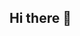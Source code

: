 ## Hi there 👋

<!--
**LesniakRoksana/LesniakRoksana** is a ✨ _special_ ✨ repository because its `README.md` (this file) appears on your GitHub profile.

Here are some ideas to get you started:

👋 Hello, I'm Roxy.
💞️ I'm interested in Pokemon Cards and Kirby.

⠀⠀⠀⠀⠀⠀⣠⢤⠀⠀⠀⠀⣠⢤⡀⠀⠀⠀⠀⠀
⠀⠀⠀⠀⠀⢸⣅⣨⣇⠀⠀⠀⣇⣀⣇⠀⠀⠀⠀⠀
⠀⠀⠀⠀⠀⢸⣿⣿⡷⠀⠀⠀⣿⣿⣿⠀⠀⠀⠀⠀
⢠⠒⠀⠒⢤⠘⢯⡽⠁⠀⠀⠀⢷⣭⠇⢀⠤⠀⠠⢄
⠈⠒⠀⠘⠊⠀⠀⠀⠈⠒⠒⠊⠀⠀⠀⠈⠂⠭⠭⠞

-->
